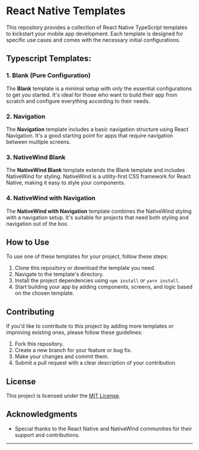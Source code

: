 # React Native Templates

This repository provides a collection of React Native TypeScript templates to kickstart your mobile app development. Each template is designed for specific use cases and comes with the necessary initial configurations.

## Typescript Templates:

### 1. Blank (Pure Configuration)

The **Blank** template is a minimal setup with only the essential configurations to get you started. It's ideal for those who want to build their app from scratch and configure everything according to their needs.

### 2. Navigation

The **Navigation** template includes a basic navigation structure using React Navigation. It's a good starting point for apps that require navigation between multiple screens.

### 3. NativeWind Blank

The **NativeWind Blank** template extends the Blank template and includes NativeWind for styling. NativeWind is a utility-first CSS framework for React Native, making it easy to style your components.

### 4. NativeWind with Navigation

The **NativeWind with Navigation** template combines the NativeWind styling with a navigation setup. It's suitable for projects that need both styling and navigation out of the box.

## How to Use

To use one of these templates for your project, follow these steps:

1. Clone this repository or download the template you need.
2. Navigate to the template's directory.
3. Install the project dependencies using `npm install` or `yarn install`.
4. Start building your app by adding components, screens, and logic based on the chosen template.

## Contributing

If you'd like to contribute to this project by adding more templates or improving existing ones, please follow these guidelines:

1. Fork this repository.
2. Create a new branch for your feature or bug fix.
3. Make your changes and commit them.
4. Submit a pull request with a clear description of your contribution.

## License

This project is licensed under the [MIT License](LICENSE.md).

## Acknowledgments

- Special thanks to the React Native and NativeWind communities for their support and contributions.

---
